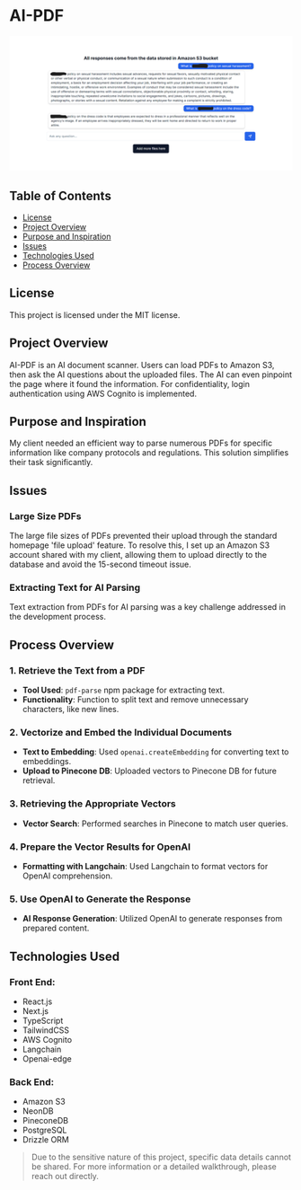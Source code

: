 # AI-PDF

![AI-PDF Homepage](./assets/AIPDFHomepage.png)

## Table of Contents

- [License](#license)
- [Project Overview](#project-overview)
- [Purpose and Inspiration](#purpose-and-inspiration)
- [Issues](#issues)
- [Technologies Used](#technologies-used)
- [Process Overview](#process-overview)

## License

This project is licensed under the MIT license.

## Project Overview

AI-PDF is an AI document scanner. Users can load PDFs to Amazon S3, then ask the AI questions about the uploaded files. The AI can even pinpoint the page where it found the information. For confidentiality, login authentication using AWS Cognito is implemented.

## Purpose and Inspiration

My client needed an efficient way to parse numerous PDFs for specific information like company protocols and regulations. This solution simplifies their task significantly.

## Issues

### Large Size PDFs

The large file sizes of PDFs prevented their upload through the standard homepage 'file upload' feature. To resolve this, I set up an Amazon S3 account shared with my client, allowing them to upload directly to the database and avoid the 15-second timeout issue.

### Extracting Text for AI Parsing

Text extraction from PDFs for AI parsing was a key challenge addressed in the development process.

## Process Overview

### 1. Retrieve the Text from a PDF

- **Tool Used**: `pdf-parse` npm package for extracting text.
- **Functionality**: Function to split text and remove unnecessary characters, like new lines.

### 2. Vectorize and Embed the Individual Documents

- **Text to Embedding**: Used `openai.createEmbedding` for converting text to embeddings.
- **Upload to Pinecone DB**: Uploaded vectors to Pinecone DB for future retrieval.

### 3. Retrieving the Appropriate Vectors

- **Vector Search**: Performed searches in Pinecone to match user queries.

### 4. Prepare the Vector Results for OpenAI

- **Formatting with Langchain**: Used Langchain to format vectors for OpenAI comprehension.

### 5. Use OpenAI to Generate the Response

- **AI Response Generation**: Utilized OpenAI to generate responses from prepared content.

## Technologies Used

### Front End:

- React.js
- Next.js
- TypeScript
- TailwindCSS
- AWS Cognito
- Langchain
- Openai-edge

### Back End:

- Amazon S3
- NeonDB
- PineconeDB
- PostgreSQL
- Drizzle ORM

> Due to the sensitive nature of this project, specific data details cannot be shared. For more information or a detailed walkthrough, please reach out directly.

